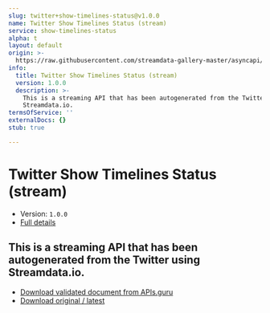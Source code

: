 ```yaml
---
slug: twitter+show-timelines-status@v1.0.0
name: Twitter Show Timelines Status (stream)
service: show-timelines-status
alpha: t
layout: default
origin: >-
  https://raw.githubusercontent.com/streamdata-gallery-master/asyncapi/master/_listings/twitter/twitter-show-timelines-status-stream-async.md
info:
  title: Twitter Show Timelines Status (stream)
  version: 1.0.0
  description: >-
    This is a streaming API that has been autogenerated from the Twitter using
    Streamdata.io.
termsOfService: ''
externalDocs: {}
stub: true

---
```

# Twitter Show Timelines Status (stream)

* Version: `1.0.0`
* [Full details](../html/twitter+show-timelines-status@v1.0.0.html)



## This is a streaming API that has been autogenerated from the Twitter using Streamdata.io.



* [Download validated document from APIs.guru](https://raw.githubusercontent.com/APIs-guru/asyncapi-directory/master/docs/APIs/twitter%2Bshow-timelines-status%40v1.0.0.yaml)
* [Download original / latest](https://raw.githubusercontent.com/streamdata-gallery-master/asyncapi/master/_listings/twitter/twitter-show-timelines-status-stream-async.md)

<script type="application/ld+json">
{
  "@context": "http://schema.org/",
  "@type": "WebAPI",
  "description": "This is a streaming API that has been autogenerated from the Twitter using Streamdata.io.",
  "documentation": "",

  "name": "Twitter Show Timelines Status (stream)"
}
</script>
